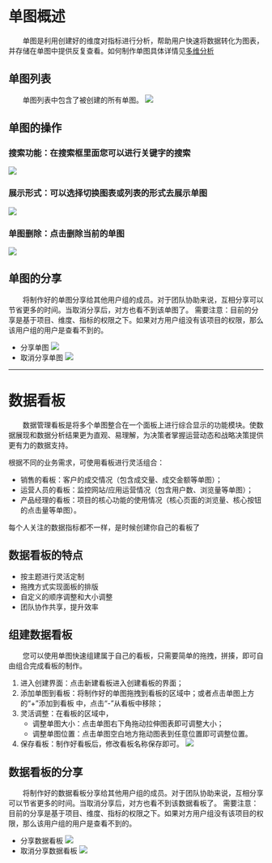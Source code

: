# 单图概述<div id="slices"></div>
&emsp;&emsp;单图是利⽤创建好的维度对指标进⾏分析，帮助⽤户快速将数据转化为图表，并存储在单图中提供反复查看。如何制作单图具体详情见[多维分析](data-index.md)
## 单图列表
&emsp;&emsp;单图列表中包含了被创建的所有单图。
  ![](/assets/slices-board/slices-1.png)
## 单图的操作
### 搜索功能：在搜索框里面您可以进行关键字的搜索
  ![](/assets/slices-board/slices-2.gif)
### 展示形式：可以选择切换图表或列表的形式去展示单图
  ![](/assets/slices-board/slices-3.gif)
### 单图删除：点击删除当前的单图
  ![](/assets/slices-board/slices-4.gif)
## 单图的分享
&emsp;&emsp;将制作好的单图分享给其他用户组的成员。对于团队协助来说，互相分享可以节省更多的时间。当取消分享后，对方也看不到该单图了。
需要注意：目前的分享是基于项目、维度、指标的权限之下。如果对方用户组没有该项目的权限，那么该用户组的用户是查看不到的。
 * 分享单图
   ![](/assets/slices-board/slices-5.gif)
* 取消分享单图
   ![](/assets/slices-board/slices-6.gif)
 
***

# 数据看板<div id="board"></div>
&emsp;&emsp;数据管理看板是将多个单图整合在一个面板上进行综合显示的功能模块。使数据展现和数据分析结果更为直观、易理解，为决策者掌握运营动态和战略决策提供更有力的数据支持。

根据不同的业务需求，可使用看板进行灵活组合：
* 销售的看板：客户的成交情况（包含成交量、成交金额等单图）；
* 运营人员的看板：监控网站/应用运营情况（包含用户数、浏览量等单图）；
* 产品经理的看板：项目的核心功能的使用情况（核心页面的浏览量、核心按钮的点击量等单图）。

每个人关注的数据指标都不一样，是时候创建你自己的看板了

## 数据看板的特点
* 按主题进行灵活定制
* 拖拽方式实现面板的排版
* 自定义的顺序调整和大小调整
* 团队协作共享，提升效率

## 组建数据看板
&emsp;&emsp;您可以使用单图快速组建属于自己的看板，只需要简单的拖拽，拼揍，即可自由组合完成看板的制作。

1. 进入创建界面：点击新建看板进入创建看板的界面；
2. 添加单图到看板：将制作好的单图拖拽到看板的区域中；或者点击单图上方的“+”添加到看板 中，点击“-”从看板中移除；
3. 灵活调整：在看板的区域中，
   - 调整单图大小：点击单图右下角拖动拉伸图表即可调整大小；
   - 调整单图位置：点击单图空白地方拖动图表到任意位置即可调整位置。
4. 保存看板：制作好看板后，修改看板名称保存即可。
   ![](/assets/slices-board/board-1.gif)

## 数据看板的分享
&emsp;&emsp;将制作好的数据看板分享给其他用户组的成员。对于团队协助来说，互相分享可以节省更多的时间。当取消分享后，对方也看不到该数据看板了。
需要注意：目前的分享是基于项目、维度、指标的权限之下。如果对方用户组没有该项目的权限，那么该用户组的用户是查看不到的。
 * 分享数据看板
  ![](/assets/slices-board/board-2.gif)
 * 取消分享数据看板
   ![](/assets/slices-board/board-3.gif)
